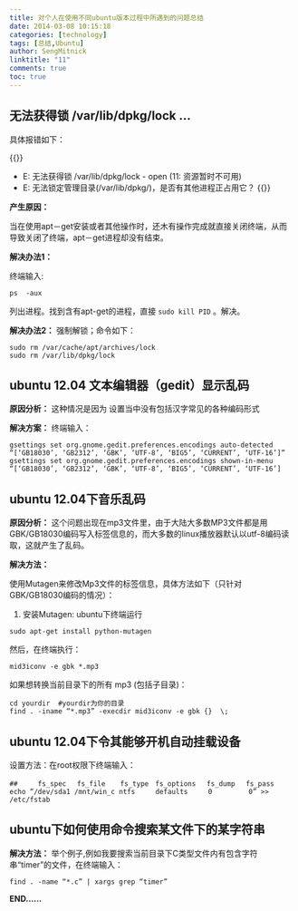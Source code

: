 ```yaml
---
title: 对个人在使用不同ubuntu版本过程中所遇到的问题总结
date: 2014-03-08 10:15:18
categories: [technology]
tags: [总结,Ubuntu]
author: SengMitnick
linktitle: "11"
comments: true
toc: true
---
```


## 无法获得锁 /var/lib/dpkg/lock ...

具体报错如下：

{{<note type="danger">}}
- E: 无法获得锁 /var/lib/dpkg/lock - open (11: 资源暂时不可用)
- E: 无法锁定管理目录(/var/lib/dpkg/)，是否有其他进程正占用它？
{{</note>}}

**产生原因：**

当在使用apt－get安装或者其他操作时，还木有操作完成就直接关闭终端，从而导致关闭了终端，apt－get进程却没有结束。

**解决办法1：**

终端输入:
~~~ shell
ps  -aux
~~~

列出进程。找到含有apt-get的进程，直接 `sudo kill PID` 。解决。 <!--more-->

**解决办法2：** 强制解锁；命令如下：

~~~ shell
sudo rm /var/cache/apt/archives/lock
sudo rm /var/lib/dpkg/lock
~~~

## ubuntu 12.04 文本编辑器（gedit）显示乱码

**原因分析：** 这种情况是因为 设置当中没有包括汉字常见的各种编码形式

**解决方案：** 终端输入：

~~~ shell
gsettings set org.gnome.gedit.preferences.encodings auto-detected “[‘GB18030’, ‘GB2312’, ‘GBK’, ‘UTF-8’, ‘BIG5’, ‘CURRENT’, ‘UTF-16’]”
gsettings set org.gnome.gedit.preferences.encodings shown-in-menu “[‘GB18030’, ‘GB2312’, ‘GBK’, ‘UTF-8’, ‘BIG5’, ‘CURRENT’, ‘UTF-16’]
~~~

## ubuntu 12.04下音乐乱码

**原因分析：**
这个问题出现在mp3文件里，由于大陆大多数MP3文件都是用GBK/GB18030编码写入标签信息的，而大多数的linux播放器默认以utf-8编码读取，这就产生了乱码。

**解决方法：**

使用Mutagen来修改Mp3文件的标签信息，具体方法如下（只针对GBK/GB18030编码的情况）：
1. 安装Mutagen:
ubuntu下终端运行
~~~ shell
sudo apt-get install python-mutagen
~~~
然后，在终端执行：
~~~ shell
mid3iconv -e gbk *.mp3
~~~
如果想转换当前目录下的所有 mp3 (包括子目录)：
~~~ shell
cd yourdir  #yourdir为你的目录
find . -iname “*.mp3” -execdir mid3iconv -e gbk {}  \;
~~~

## ubuntu 12.04下令其能够开机自动挂载设备

设置方法：在root权限下终端输入：

~~~ shell
##     fs_spec　 fs_file　  fs_type　fs_options　 fs_dump　 fs_pass
echo “/dev/sda1 /mnt/win_c ntfs     defaults     0         0” >> /etc/fstab
~~~

## ubuntu下如何使用命令搜索某文件下的某字符串

**解决方法：** 举个例子,例如我要搜索当前目录下C类型文件内有包含字符串“timer”的文件，在终端输入：
~~~ shell
find . -name “*.c” | xargs grep “timer”
~~~

**END……**
